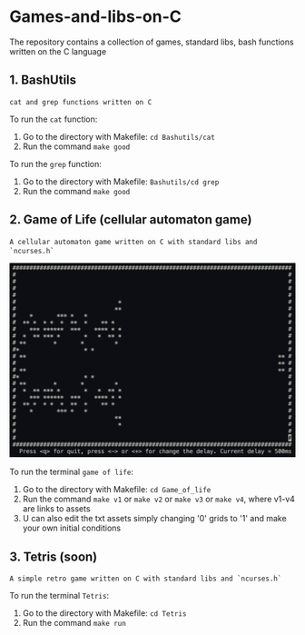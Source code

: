 # Games-and-libs-on-C
The repository contains a collection of games, standard libs, bash functions written on the C language

## 1. BashUtils
```
cat and grep functions written on C
```
To run the `cat` function:
1. Go to the directory with Makefile: `cd Bashutils/cat`
2. Run the command `make good`

To run the `grep` function:
1. Go to the directory with Makefile: `Bashutils/cd grep`
2. Run the command `make good`

## 2. Game of Life (cellular automaton game)
```
A cellular automaton game written on C with standard libs and `ncurses.h`
```

![alt text](<Game_of_life/assets/life.png>)

To run the terminal `game of life`:
1. Go to the directory with Makefile: `cd Game_of_life`
2. Run the command `make v1` or `make v2` or `make v3` or `make v4`, where v1-v4 are links to assets
3. U can also edit the txt assets simply changing '0' grids to '1' and make your own initial conditions

## 3. Tetris (soon)
```
A simple retro game written on C with standard libs and `ncurses.h`
```

To run the terminal `Tetris`:
1. Go to the directory with Makefile: `cd Tetris`
2. Run the command `make run`
